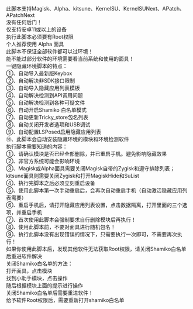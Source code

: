 此脚本支持Magisk、Alpha、kitsune、KernelSU、KernelSUNext、APatch、APatchNext<br>
没有任何后门！<br>
仅支持安卓11或以上的设备<br>
执行此脚本必须要有Root权限<br>
个人推荐使用 Alpha 面具<br>
此脚本不保证全部软件都可以过环境！<br>
能不能过部分软件的环境需要看当前系统和使用的面具！<br>
一键隐藏环境脚本的特点：<br>
①、自动导入最新版Keybox<br>
②、自动解决非SDK接口限制<br>
③、自动导入隐藏应用列表模板<br>
④、自动解决检测到API调用问题<br>
⑤、自动解决检测到各种可疑文件<br>
⑥、自动开启Shamiko 白名单模式<br>
⑦、自动更新Tricky_store包名列表<br>
⑧、自动关闭开发者选项和USB调试<br>
⑨、自动配置LSPosed启用隐藏应用列表<br>
⑩、此脚本会自动安装隐藏环境的模块和环境检测软件<br>
执行脚本需要知道的内容：<br>
①、请确认模块是否已经全部删除，并已重启手机。避免影响隐藏效果<br>
②、非官方系统可能会影响环境<br>
③、Magisk或Alpha面具需要关闭Magisk自带的Zygisk和遵守排除列表；kitsune面具则需要关闭Zygisk和打开MagiskHide和SuList<br>
④、执行完脚本之后必须立刻重启设备<br>
⑤、使用此脚本第一次手动重启后，会再次自动重启手机（自动激活隐藏应用列表需要）<br>
⑥、重启手机后，请打开隐藏应用列表设置，点击数据隔离，打开里面的三个选项，并重启手机<br>
⑦、首次使用此脚本会强制要求自行删除模块后再执行！<br>
⑧、使用此脚本前，不要对面具进行随机包名！<br>
⑨、执行此脚本没有出现错误的情况下，只需要执行一次即可，不需要再次执行！<br>
如果你使用此脚本后，发现其他软件无法获取Root权限，请关闭Shamiko白名单后重进软件解决 <br>
关闭Shamiko白名单的方法：<br>
打开面具，点击模块<br>
找到小助手模块，点击操作<br>
随后根据模块上面的提示进行操作<br>
关闭Shamiko白名单后需要重进软件！<br>
给予软件Root权限后，需要重新打开shamiko白名单<br>
